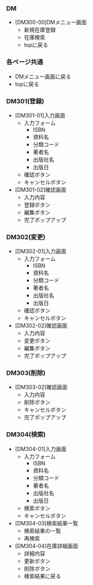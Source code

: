 ### DM
- [DM300-00]DMメニュー画面
  - 新規在庫登録
  - 在庫検索
  - topに戻る

### 各ページ共通
- DMメニュー画面に戻る
- topに戻る

### DM301(登録)
- [DM301-01]入力画面
  - 入力フォーム
    - ISBN
    - 資料名
    - 分類コード
    - 著者名
    - 出版社名
    - 出版日
  - 確認ボタン 
  - キャンセルボタン
- [DM301-02]確認画面
    - 入力内容
    - 登録ボタン
    - 編集ボタン
    - 完了ポップアップ

### DM302(変更)
- [DM302-01]入力画面
  - 入力フォーム
    - ISBN
    - 資料名
    - 分類コード
    - 著者名
    - 出版社名
    - 出版日
  - 確認ボタン 
  - キャンセルボタン
- [DM302-02]確認画面
    - 入力内容
    - 変更ボタン
    - 編集ボタン
    - 完了ポップアップ

### DM303(削除)
- [DM303-02]確認画面
    - 入力内容
    - 削除ボタン
    - キャンセルボタン
    - 完了ポップアップ

### DM304(検索)
- [DM304-01]入力画面
  - 入力フォーム
    - ISBN
    - 資料名
    - 分類コード
    - 著者名
    - 出版社名
    - 出版日
  - 検索ボタン 
  - キャンセルボタン
- [DM304-03]検索結果一覧
  - 検索結果の一覧
  - 再検索
- [DM304-04]在庫詳細画面
  -  詳細内容
  -  更新ボタン
  -  削除ボタン
  -  検索結果に戻る
